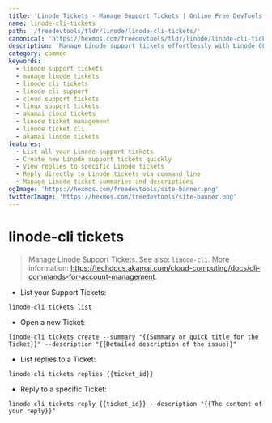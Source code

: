 ```yaml
---
title: 'Linode Tickets - Manage Support Tickets | Online Free DevTools by Hexmos'
name: linode-cli-tickets
path: '/freedevtools/tldr/linode/linode-cli-tickets/'
canonical: 'https://hexmos.com/freedevtools/tldr/linode/linode-cli-tickets/'
description: 'Manage Linode support tickets effortlessly with Linode CLI. Create, list, and reply to tickets. Free online tool, no registration required.'
category: common
keywords:
  - linode support tickets
  - manage linode tickets
  - linode cli tickets
  - linode cli support
  - cloud support tickets
  - linux support tickets
  - akamai cloud tickets
  - linode ticket management
  - linode ticket cli
  - akamai linode tickets
features:
  - List all your Linode support tickets
  - Create new Linode support tickets quickly
  - View replies to specific Linode tickets
  - Reply directly to Linode tickets via command line
  - Manage Linode ticket summaries and descriptions
ogImage: 'https://hexmos.com/freedevtools/site-banner.png'
twitterImage: 'https://hexmos.com/freedevtools/site-banner.png'
---
```


# linode-cli tickets

> Manage Linode Support Tickets.
> See also: `linode-cli`.
> More information: <https://techdocs.akamai.com/cloud-computing/docs/cli-commands-for-account-management>.

- List your Support Tickets:

`linode-cli tickets list`

- Open a new Ticket:

`linode-cli tickets create --summary "{{Summary or quick title for the Ticket}}" --description "{{Detailed description of the issue}}"`

- List replies to a Ticket:

`linode-cli tickets replies {{ticket_id}}`

- Reply to a specific Ticket:

`linode-cli tickets reply {{ticket_id}} --description "{{The content of your reply}}"`
